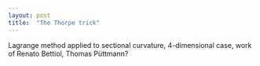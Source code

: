```yaml
---
layout: post
title:  "The Thorpe trick"
---
```

Lagrange method applied to sectional curvature, 4-dimensional case, work of Renato Bettiol, Thomas Püttmann?
